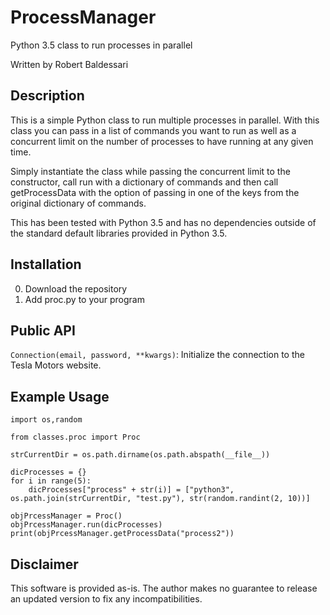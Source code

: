 # ProcessManager
Python 3.5 class to run processes in parallel

Written by Robert Baldessari

## Description
This is a simple Python class to run multiple processes in parallel. With this class you can pass in a list of commands you want to run as well as a concurrent limit on the number of processes to have running at any given time.

Simply instantiate the class while passing the concurrent limit to the constructor, call run with a dictionary of commands and then call getProcessData with the option of passing in one of the keys from the original dictionary of commands.

This has been tested with Python 3.5 and has no dependencies outside of the standard default libraries provided in Python 3.5.

## Installation
0. Download the repository
0. Add proc.py to your program

## Public API
`Connection(email, password, **kwargs)`:
Initialize the connection to the Tesla Motors website.

## Example Usage
	import os,random

	from classes.proc import Proc

	strCurrentDir = os.path.dirname(os.path.abspath(__file__))

	dicProcesses = {}
	for i in range(5):
		dicProcesses["process" + str(i)] = ["python3", os.path.join(strCurrentDir, "test.py"), str(random.randint(2, 10))]

	objPrcessManager = Proc()
	objPrcessManager.run(dicProcesses)
	print(objPrcessManager.getProcessData("process2"))

## Disclaimer
This software is provided as-is.  The author makes no guarantee to release an updated version to fix any incompatibilities.
